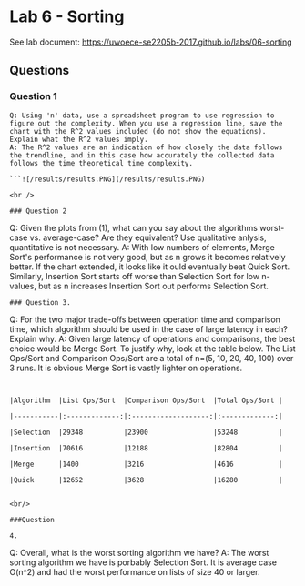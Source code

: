 # Lab 6 - Sorting



See lab document: <https://uwoece-se2205b-2017.github.io/labs/06-sorting>



## Questions


### Question 1
```
Q: Using 'n' data, use a spreadsheet program to use regression to figure out the complexity. When you use a regression line, save the chart with the R^2 values included (do not show the equations). Explain what the R^2 values imply.
A: The R^2 values are an indication of how closely the data follows the trendline, and in this case how accurately the collected data follows the time theoretical time complexity.

```![/results/results.PNG](/results/results.PNG)

<br />

### Question 2
```
Q: Given the plots from (1), what can you say about the algorithms worst-case vs. average-case? Are they equivalent? Use qualitative anlysis, quantitative is not necessary.
A: With low numbers of elements, Merge Sort's performance is not very good, but as n grows it becomes relatively better. If the chart extended, it looks like it ould eventually beat Quick Sort. Similarly, Insertion Sort starts off worse than Selection Sort for low n-values, but as n increases Insertion Sort out performs Selection Sort. 


```
### Question 3. 
```
Q: For the two major trade-offs between operation time and comparison time, which algorithm should be used in the case of large latency in each? Explain why.
A: Given large latency of operations and comparisons, the best choice would be Merge Sort. To justify why, look at the table below. The List Ops/Sort and Comparison Ops/Sort are a total of n=(5, 10, 20, 40, 100) over 3 runs. It is obvious Merge Sort is vastly lighter on operations. 
```


|Algorithm  |List Ops/Sort  |Comparison Ops/Sort  |Total Ops/Sort |

|-----------|:-------------:|:-------------------:|:-------------:|

|Selection  |29348          |23900                |53248          |

|Insertion  |70616          |12188                |82804          |

|Merge      |1400           |3216                 |4616           |

|Quick      |12652          |3628                 |16280          |


<br/>

###Question 

4. 
```
Q: Overall, what is the worst sorting algorithm we have?
A: The worst sorting algorithm we have is porbably Selection Sort. It is average case O(n^2) and had the worst performance on lists of size 40 or larger.

```

